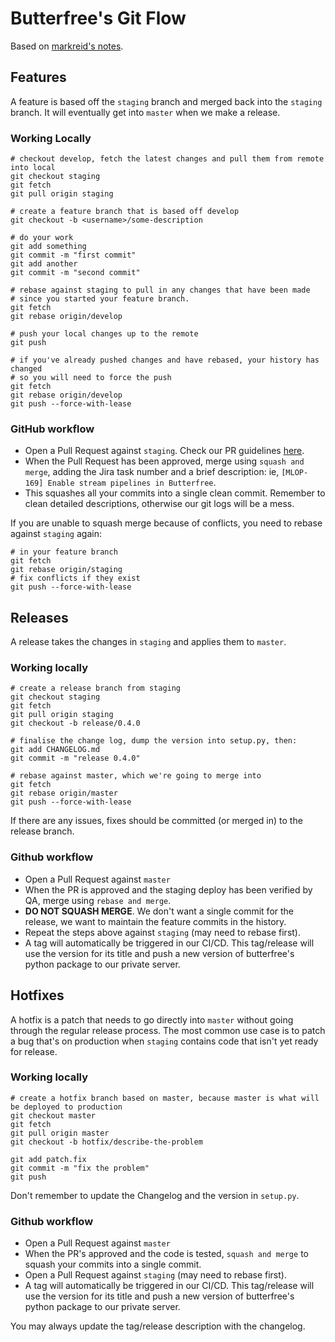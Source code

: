 # Butterfree's Git Flow
Based on [markreid's notes](https://gist.github.com/markreid/12e7c2203916b93d23c27a263f6091a0).

## Features

A feature is based off the `staging` branch and merged back into the `staging` branch.
It will eventually get into `master` when we make a release.


### Working Locally

```
# checkout develop, fetch the latest changes and pull them from remote into local
git checkout staging
git fetch
git pull origin staging

# create a feature branch that is based off develop
git checkout -b <username>/some-description

# do your work
git add something
git commit -m "first commit"
git add another
git commit -m "second commit"

# rebase against staging to pull in any changes that have been made
# since you started your feature branch.
git fetch
git rebase origin/develop

# push your local changes up to the remote
git push

# if you've already pushed changes and have rebased, your history has changed
# so you will need to force the push
git fetch
git rebase origin/develop
git push --force-with-lease
````


### GitHub workflow

- Open a Pull Request against `staging`. Check our PR guidelines [here](https://guidelines.quintoandar.com.br/#/pull-requests/?id=pull-requests).
- When the Pull Request has been approved, merge using `squash and merge`, adding the Jira task number and a brief description:
ie, `[MLOP-169] Enable stream pipelines in Butterfree`.
- This squashes all your commits into a single clean commit. Remember to clean detailed descriptions, otherwise our git logs will be a mess.

If you are unable to squash merge because of conflicts, you need to rebase against `staging` again:

```
# in your feature branch
git fetch
git rebase origin/staging
# fix conflicts if they exist
git push --force-with-lease
```


## Releases

A release takes the changes in `staging` and applies them to `master`.


### Working locally


```
# create a release branch from staging
git checkout staging
git fetch
git pull origin staging
git checkout -b release/0.4.0

# finalise the change log, dump the version into setup.py, then:
git add CHANGELOG.md
git commit -m "release 0.4.0"

# rebase against master, which we're going to merge into
git fetch
git rebase origin/master
git push --force-with-lease
```

If there are any issues, fixes should be committed (or merged in) to the release branch.

### Github workflow

- Open a Pull Request against `master`
- When the PR is approved and the staging deploy has been verified by QA, merge using `rebase and merge`.
- **DO NOT SQUASH MERGE**. We don't want a single commit for the release, we want to maintain the feature commits in the history.
- Repeat the steps above against `staging` (may need to rebase first).
- A tag will automatically be triggered in our CI/CD. This tag/release will use the version for its title and push a new version
of butterfree's python package to our private server.



## Hotfixes

A hotfix is a patch that needs to go directly into `master` without going through the regular release process.
The most common use case is to patch a bug that's on production when `staging` contains code that isn't yet ready for release.


### Working locally

```
# create a hotfix branch based on master, because master is what will be deployed to production
git checkout master
git fetch
git pull origin master
git checkout -b hotfix/describe-the-problem

git add patch.fix
git commit -m "fix the problem"
git push
```

Don't remember to update the Changelog and the version in `setup.py`.

### Github workflow

- Open a Pull Request against `master`
- When the PR's approved and the code is tested, `squash and merge` to squash your commits into a single commit.
- Open a Pull Request against `staging` (may need to rebase first).
- A tag will automatically be triggered in our CI/CD. This tag/release will use the version for its title and push a new version
of butterfree's python package to our private server.

You may always update the tag/release description with the changelog.
